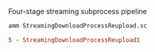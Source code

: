 Four-stage streaming subprocess pipeline

```bash
amm StreamingDownloadProcessReupload.sc
```


```diff
5 - StreamingDownloadProcessReupload1
```